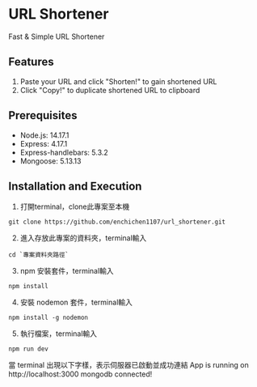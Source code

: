 # URL Shortener
Fast & Simple URL Shortener

## Features
1. Paste your URL and click "Shorten!" to gain shortened URL
2. Click "Copy!" to duplicate shortened URL to clipboard

## Prerequisites
- Node.js: 14.17.1
- Express: 4.17.1
- Express-handlebars: 5.3.2
- Mongoose: 5.13.13

## Installation and Execution
1. 打開terminal，clone此專案至本機
```
git clone https://github.com/enchichen1107/url_shortener.git
```
2. 進入存放此專案的資料夾，terminal輸入
```
cd `專案資料夾路徑`
```
3. npm 安裝套件，terminal輸入
```
npm install 
```
4. 安裝 nodemon 套件，terminal輸入
```
npm install -g nodemon
```
5. 執行檔案，terminal輸入
```
npm run dev
```
當 terminal 出現以下字樣，表示伺服器已啟動並成功連結
App is running on http://localhost:3000
mongodb connected!